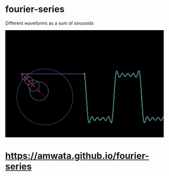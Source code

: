 # fourier-series
Different waveforms as a sum of sinusoids



<img alt="profile" src="https://github.com/amwata/amwata.github.io/blob/master/imgs/fourier.png">

# https://amwata.github.io/fourier-series 
